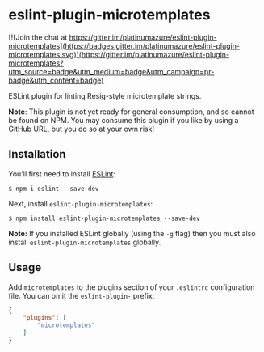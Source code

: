 # eslint-plugin-microtemplates

[![Join the chat at https://gitter.im/platinumazure/eslint-plugin-microtemplates](https://badges.gitter.im/platinumazure/eslint-plugin-microtemplates.svg)](https://gitter.im/platinumazure/eslint-plugin-microtemplates?utm_source=badge&utm_medium=badge&utm_campaign=pr-badge&utm_content=badge)

ESLint plugin for linting Resig-style microtemplate strings.

**Note**: This plugin is not yet ready for general consumption, and so cannot
be found on NPM. You may consume this plugin if you like by using a GitHub URL,
but you do so at your own risk!

## Installation

You'll first need to install [ESLint](http://eslint.org):

```
$ npm i eslint --save-dev
```

Next, install `eslint-plugin-microtemplates`:

```
$ npm install eslint-plugin-microtemplates --save-dev
```

**Note:** If you installed ESLint globally (using the `-g` flag) then you must also install `eslint-plugin-microtemplates` globally.

## Usage

Add `microtemplates` to the plugins section of your `.eslintrc` configuration file. You can omit the `eslint-plugin-` prefix:

```json
{
    "plugins": [
        "microtemplates"
    ]
}
```





